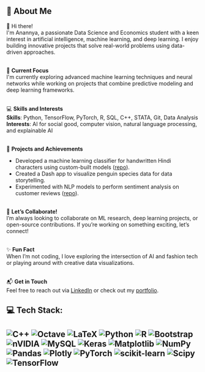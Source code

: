 ## 🌷 About Me

👋 Hi there!<br>
I'm Anannya, a passionate Data Science and Economics student with a keen interest in artificial intelligence, machine learning, and deep learning. I enjoy building innovative projects that solve real-world problems using data-driven approaches.<br><br>

🌟 **Current Focus**<br>
I'm currently exploring advanced machine learning techniques and neural networks while working on projects that combine predictive modeling and deep learning frameworks.<br><br>

💻 **Skills and Interests**<br>
**Skills**: Python, TensorFlow, PyTorch, R, SQL, C++, STATA, Git, Data Analysis<br>
**Interests**: AI for social good, computer vision, natural language processing, and explainable AI<br><br>

🚀 **Projects and Achievements**<br>
- Developed a machine learning classifier for handwritten Hindi characters using custom-built models ([repo](#)).<br>
- Created a Dash app to visualize penguin species data for data storytelling.<br>
- Experimented with NLP models to perform sentiment analysis on customer reviews ([repo](#)).<br><br>

🤝 **Let’s Collaborate!**<br>
I’m always looking to collaborate on ML research, deep learning projects, or open-source contributions. If you’re working on something exciting, let’s connect!<br><br>

✨ **Fun Fact**<br>
When I’m not coding, I love exploring the intersection of AI and fashion tech or playing around with creative data visualizations.<br><br>

📬 **Get in Touch**<br>
Feel free to reach out via [LinkedIn](#) or check out my [portfolio](#).

## 💻 Tech Stack:
![C++](https://img.shields.io/badge/c++-%2300599C.svg?style=for-the-badge&logo=c%2B%2B&logoColor=white) ![Octave](https://img.shields.io/badge/OCTAVE-darkblue?style=for-the-badge&logo=octave&logoColor=fcd683) ![LaTeX](https://img.shields.io/badge/latex-%23008080.svg?style=for-the-badge&logo=latex&logoColor=white) ![Python](https://img.shields.io/badge/python-3670A0?style=for-the-badge&logo=python&logoColor=ffdd54) ![R](https://img.shields.io/badge/r-%23276DC3.svg?style=for-the-badge&logo=r&logoColor=white) ![Bootstrap](https://img.shields.io/badge/bootstrap-%238511FA.svg?style=for-the-badge&logo=bootstrap&logoColor=white) ![nVIDIA](https://img.shields.io/badge/cuda-000000.svg?style=for-the-badge&logo=nVIDIA&logoColor=green) ![MySQL](https://img.shields.io/badge/mysql-4479A1.svg?style=for-the-badge&logo=mysql&logoColor=white) ![Keras](https://img.shields.io/badge/Keras-%23D00000.svg?style=for-the-badge&logo=Keras&logoColor=white) ![Matplotlib](https://img.shields.io/badge/Matplotlib-%23ffffff.svg?style=for-the-badge&logo=Matplotlib&logoColor=black) ![NumPy](https://img.shields.io/badge/numpy-%23013243.svg?style=for-the-badge&logo=numpy&logoColor=white) ![Pandas](https://img.shields.io/badge/pandas-%23150458.svg?style=for-the-badge&logo=pandas&logoColor=white) ![Plotly](https://img.shields.io/badge/Plotly-%233F4F75.svg?style=for-the-badge&logo=plotly&logoColor=white) ![PyTorch](https://img.shields.io/badge/PyTorch-%23EE4C2C.svg?style=for-the-badge&logo=PyTorch&logoColor=white) ![scikit-learn](https://img.shields.io/badge/scikit--learn-%23F7931E.svg?style=for-the-badge&logo=scikit-learn&logoColor=white) ![Scipy](https://img.shields.io/badge/SciPy-%230C55A5.svg?style=for-the-badge&logo=scipy&logoColor=%white) ![TensorFlow](https://img.shields.io/badge/TensorFlow-%23FF6F00.svg?style=for-the-badge&logo=TensorFlow&logoColor=white) 
---



